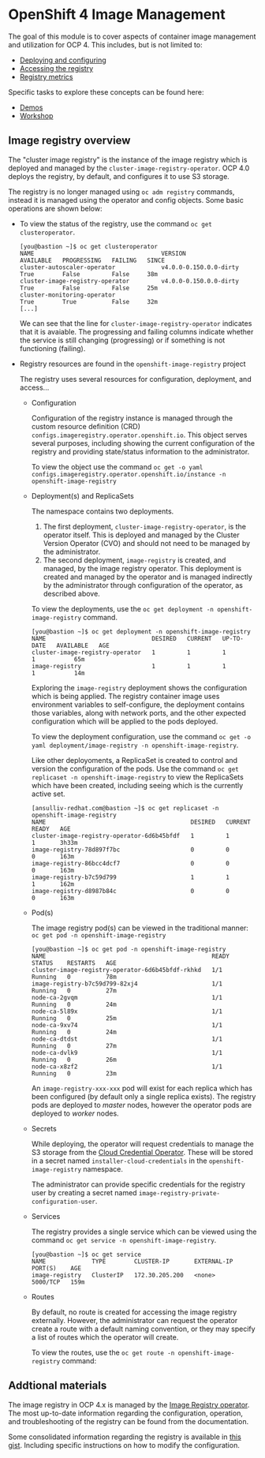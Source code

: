 # OpenShift 4 Image Management

The goal of this module is to cover aspects of container image management and utilization for OCP 4.  This includes, but is not limited to:

* [Deploying and configuring](https://gist.github.com/acsulli/c23469c68d4a0988f5d6c3f1c5be6977#modifying-the-registry-configuration)
* [Accessing the registry](https://docs.openshift.com/container-platform/4.0/registry/accessing-the-registry.html)
* [Registry metrics](https://docs.openshift.com/container-platform/4.0/registry/accessing-the-registry.html#registry-viewing-contents-accessing-the-registry)

Specific tasks to explore these concepts can be found here:

* [Demos](./demos/)
* [Workshop](./workshop/)

## Image registry overview

The "cluster image registry" is the instance of the image registry which is deployed and managed by the `cluster-image-registry-operator`.  OCP 4.0 deploys the registry, by default, and configures it to use S3 storage.

The registry is no longer managed using `oc adm registry` commands, instead it is managed using the operator and config objects.  Some basic operations are shown below:

* To view the status of the registry, use the command `oc get clusteroperator`.
  
  ```
  [you@bastion ~]$ oc get clusteroperator
  NAME                                    VERSION                  AVAILABLE   PROGRESSING   FAILING   SINCE
  cluster-autoscaler-operator             v4.0.0-0.150.0.0-dirty   True        False         False     38m
  cluster-image-registry-operator         v4.0.0-0.150.0.0-dirty   True        False         False     25m
  cluster-monitoring-operator                                      True        True          False     32m
  [...]
  ```
  
  We can see that the line for `cluster-image-registry-operator` indicates that it is avaiable.  The progressing and failing columns indicate whether the service is still changing (progressing) or if something is not functioning (failing).

* Registry resources are found in the `openshift-image-registry` project
  
  The registry uses several resources for configuration, deployment, and access...
  
  * Configuration
    
    Configuration of the registry instance is managed through the custom resource definition (CRD) `configs.imageregistry.operator.openshift.io`.  This object serves several purposes, including showing the current configuration of the registry and providing state/status information to the administrator.
    
    To view the object use the command `oc get -o yaml configs.imageregistry.operator.openshift.io/instance -n openshift-image-registry`
    
  * Deployment(s) and ReplicaSets
    
    The namespace contains two deployments.
    
    1. The first deployment, `cluster-image-registry-operator`, is the operator itself.  This is deployed and managed by the Cluster Version Operator (CVO) and should not need to be managed by the administrator.
    1. The second deployment, `image-registry` is created, and managed, by the image registry operator.  This deployment is created and managed by the operator and is managed indirectly by the administrator through configuration of the operator, as described above.
    
    To view the deployments, use the `oc get deployment -n openshift-image-registry` command.
    
    ```
    [you@bastion ~]$ oc get deployment -n openshift-image-registry
    NAME                              DESIRED   CURRENT   UP-TO-DATE   AVAILABLE   AGE
    cluster-image-registry-operator   1         1         1            1           65m
    image-registry                    1         1         1            1           14m
    ```
    
    Exploring the `image-registry` deployment shows the configuration which is being applied.  The registry container image uses environment variables to self-configure, the deployment contains those variables, along with network ports, and the other expected configuration which will be applied to the pods deployed.
    
    To view the deployment configuration, use the command `oc get -o yaml deployment/image-registry -n openshift-image-registry`.
    
    Like other deployoments, a ReplicaSet is created to control and version the configuration of the pods.  Use the command `oc get replicaset -n openshift-image-registry` to view the ReplicaSets which have been created, including seeing which is the currently active set.
    
    ```
    [ansulliv-redhat.com@bastion ~]$ oc get replicaset -n openshift-image-registry
    NAME                                         DESIRED   CURRENT   READY   AGE
    cluster-image-registry-operator-6d6b45bfdf   1         1         1       3h33m
    image-registry-78d897f7bc                    0         0         0       163m
    image-registry-86bcc4dcf7                    0         0         0       163m
    image-registry-b7c59d799                     1         1         1       162m
    image-registry-d8987b84c                     0         0         0       163m
    ```
    
  * Pod(s)
    
    The image registry pod(s) can be viewed in the traditional manner: `oc get pod -n openshift-image-registry`

    ```
    [you@bastion ~]$ oc get pod -n openshift-image-registry
    NAME                                               READY   STATUS    RESTARTS   AGE
    cluster-image-registry-operator-6d6b45bfdf-rkhkd   1/1     Running   0          78m
    image-registry-b7c59d799-82xj4                     1/1     Running   0          27m
    node-ca-2gvqm                                      1/1     Running   0          24m
    node-ca-5l89x                                      1/1     Running   0          25m
    node-ca-9xv74                                      1/1     Running   0          24m
    node-ca-dtdst                                      1/1     Running   0          27m
    node-ca-dvlk9                                      1/1     Running   0          26m
    node-ca-x8zf2                                      1/1     Running   0          23m
    ```
    
    An `image-registry-xxx-xxx` pod will exist for each replica which has been configured (by default only a single replica exists).  The registry pods are deployed to *master* nodes, however the operator pods are deployed to *worker* nodes.
    
  * Secrets
    
    While deploying, the operator will request credentials to manage the S3 storage from the [Cloud Credential Operator](https://github.com/openshift/cloud-credential-operator).  These will be stored in a secret named `installer-cloud-credentials` in the `openshift-image-registry` namespace.
    
    The administrator can provide specific credentials for the registry user by creating a secret named `image-registry-private-configuration-user`.
    
    
    
  * Services
    
    The registry provides a single service which can be viewed using the command `oc get service -n openshift-image-registry`.
    
    ```
    [you@bastion ~]$ oc get service
    NAME             TYPE        CLUSTER-IP       EXTERNAL-IP   PORT(S)    AGE
    image-registry   ClusterIP   172.30.205.200   <none>        5000/TCP   159m
    ```
    
  * Routes
    
    By default, no route is created for accessing the image registry externally.  However, the administrator can request the operator create a route with a default naming convention, or they may specify a list of routes which the operator will create.
    
    To view the routes, use the `oc get route -n openshift-image-registry` command:

## Addtional materials

The image registry in OCP 4.x is managed by the [Image Registry operator](https://github.com/openshift/cluster-image-registry-operator/).  The most up-to-date information regarding the configuration, operation, and troubleshooting of the registry can be found from the documentation.

Some consolidated information regarding the registry is available in [this gist](https://gist.github.com/acsulli/c23469c68d4a0988f5d6c3f1c5be6977).  Including specific instructions on how to modify the configuration.